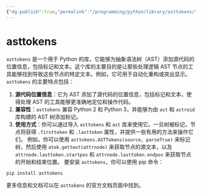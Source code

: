 ```yaml
---
{"dg-publish":true,"permalink":"/programming/python/library/asttokens/","contentClasses":".content svg {width: 100%; height: auto;}"}
---
```



# asttokens

`asttokens` 是一个用于 Python 的库，它能够为抽象语法树（AST）添加源代码的位置信息，包括标记和文本。这个库的主要目的是让那些处理逻辑 AST 节点的工具能够找到导致这些节点的特定文本。例如，它可用于自动化重构或突出显示。 `asttokens` 的主要特点包括：

1. **源代码位置信息**：它为 AST 添加了源代码的位置信息，包括标记和文本，使得处理 AST 的工具能够更准确地定位和操作代码。
2. **兼容性**：`asttokens` 兼容 Python 2 和 Python 3，并能够为由 `ast` 和 `astroid` 库构建的 AST 树添加标记。
3. **使用方式**：你可以通过导入 `asttokens` 和 `ast` 库来使用它。一旦树被标记，节点将获得 `.firsttoken` 和 `.lasttoken` 属性，并提供一些有用的方法来操作它们。 例如，你可以使用 `asttokens.ASTTokens(source, parseTrue)` 来标记树，然后使用 `atok.gettext(attrnode)` 来获取节点的源文本，以及 `attrnode.lasttoken.startpos` 和 `attrnode.lasttoken.endpos` 来获取节点的开始和结束位置。 要安装 `asttokens`，你可以使用 pip 命令：

```bash
pip install asttokens
```

更多信息和文档可以在 `asttokens` 的官方文档页面中找到。